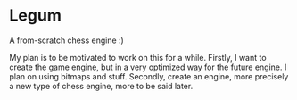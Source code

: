 # Legum
A from-scratch chess engine :)

My plan is to be motivated to work on this for a while.
Firstly, I want to create the game engine, but in a very optimized way for the future engine. I plan on using bitmaps and stuff.
Secondly, create an engine, more precisely a new type of chess engine, more to be said later.
